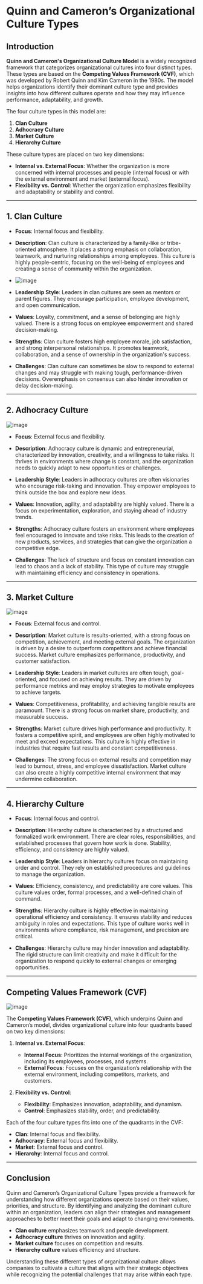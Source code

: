 # Quinn and Cameron’s Organizational Culture Types

## Introduction

**Quinn and Cameron's Organizational Culture Model** is a widely recognized framework that categorizes organizational cultures into four distinct types. These types are based on the **Competing Values Framework (CVF)**, which was developed by Robert Quinn and Kim Cameron in the 1980s. The model helps organizations identify their dominant culture type and provides insights into how different cultures operate and how they may influence performance, adaptability, and growth.

The four culture types in this model are:
1. **Clan Culture**
2. **Adhocracy Culture**
3. **Market Culture**
4. **Hierarchy Culture**

These culture types are placed on two key dimensions:
- **Internal vs. External Focus**: Whether the organization is more concerned with internal processes and people (internal focus) or with the external environment and market (external focus).
- **Flexibility vs. Control**: Whether the organization emphasizes flexibility and adaptability or stability and control.

---

## 1. Clan Culture

- **Focus**: Internal focus and flexibility.
- **Description**: Clan culture is characterized by a family-like or tribe-oriented atmosphere. It places a strong emphasis on collaboration, teamwork, and nurturing relationships among employees. This culture is highly people-centric, focusing on the well-being of employees and creating a sense of community within the organization.

- ![image](https://github.com/user-attachments/assets/a8c9bad8-00ff-4013-9ff5-99593ef23797)


- **Leadership Style**: Leaders in clan cultures are seen as mentors or parent figures. They encourage participation, employee development, and open communication.
  
- **Values**: Loyalty, commitment, and a sense of belonging are highly valued. There is a strong focus on employee empowerment and shared decision-making.

- **Strengths**: Clan culture fosters high employee morale, job satisfaction, and strong interpersonal relationships. It promotes teamwork, collaboration, and a sense of ownership in the organization's success.
  
- **Challenges**: Clan culture can sometimes be slow to respond to external changes and may struggle with making tough, performance-driven decisions. Overemphasis on consensus can also hinder innovation or delay decision-making.

---

## 2. Adhocracy Culture

![image](https://github.com/user-attachments/assets/9b884069-a219-4493-a4ee-70f48077c169)


- **Focus**: External focus and flexibility.
- **Description**: Adhocracy culture is dynamic and entrepreneurial, characterized by innovation, creativity, and a willingness to take risks. It thrives in environments where change is constant, and the organization needs to quickly adapt to new opportunities or challenges.

- **Leadership Style**: Leaders in adhocracy cultures are often visionaries who encourage risk-taking and innovation. They empower employees to think outside the box and explore new ideas.

- **Values**: Innovation, agility, and adaptability are highly valued. There is a focus on experimentation, exploration, and staying ahead of industry trends.

- **Strengths**: Adhocracy culture fosters an environment where employees feel encouraged to innovate and take risks. This leads to the creation of new products, services, and strategies that can give the organization a competitive edge.

- **Challenges**: The lack of structure and focus on constant innovation can lead to chaos and a lack of stability. This type of culture may struggle with maintaining efficiency and consistency in operations.

---

## 3. Market Culture

![image](https://github.com/user-attachments/assets/61dc7931-5d4c-4a22-baf5-e7e9a3eee73e)


- **Focus**: External focus and control.
- **Description**: Market culture is results-oriented, with a strong focus on competition, achievement, and meeting external goals. The organization is driven by a desire to outperform competitors and achieve financial success. Market culture emphasizes performance, productivity, and customer satisfaction.

- **Leadership Style**: Leaders in market cultures are often tough, goal-oriented, and focused on achieving results. They are driven by performance metrics and may employ strategies to motivate employees to achieve targets.

- **Values**: Competitiveness, profitability, and achieving tangible results are paramount. There is a strong focus on market share, productivity, and measurable success.

- **Strengths**: Market culture drives high performance and productivity. It fosters a competitive spirit, and employees are often highly motivated to meet and exceed expectations. This culture is highly effective in industries that require fast results and constant competitiveness.

- **Challenges**: The strong focus on external results and competition may lead to burnout, stress, and employee dissatisfaction. Market culture can also create a highly competitive internal environment that may undermine collaboration.

---

## 4. Hierarchy Culture

- **Focus**: Internal focus and control.
- **Description**: Hierarchy culture is characterized by a structured and formalized work environment. There are clear roles, responsibilities, and established processes that govern how work is done. Stability, efficiency, and consistency are highly valued.

- **Leadership Style**: Leaders in hierarchy cultures focus on maintaining order and control. They rely on established procedures and guidelines to manage the organization.

- **Values**: Efficiency, consistency, and predictability are core values. This culture values order, formal processes, and a well-defined chain of command.

- **Strengths**: Hierarchy culture is highly effective in maintaining operational efficiency and consistency. It ensures stability and reduces ambiguity in roles and expectations. This type of culture works well in environments where compliance, risk management, and precision are critical.

- **Challenges**: Hierarchy culture may hinder innovation and adaptability. The rigid structure can limit creativity and make it difficult for the organization to respond quickly to external changes or emerging opportunities.

---

## Competing Values Framework (CVF)

![image](https://github.com/user-attachments/assets/eb57fe95-8cc5-4625-9a21-f29766351e19)


The **Competing Values Framework (CVF)**, which underpins Quinn and Cameron’s model, divides organizational culture into four quadrants based on two key dimensions:

1. **Internal vs. External Focus**:
   - **Internal Focus**: Prioritizes the internal workings of the organization, including its employees, processes, and systems.
   - **External Focus**: Focuses on the organization’s relationship with the external environment, including competitors, markets, and customers.

2. **Flexibility vs. Control**:
   - **Flexibility**: Emphasizes innovation, adaptability, and dynamism.
   - **Control**: Emphasizes stability, order, and predictability.

Each of the four culture types fits into one of the quadrants in the CVF:

- **Clan**: Internal focus and flexibility.
- **Adhocracy**: External focus and flexibility.
- **Market**: External focus and control.
- **Hierarchy**: Internal focus and control.

---

## Conclusion

Quinn and Cameron’s Organizational Culture Types provide a framework for understanding how different organizations operate based on their values, priorities, and structure. By identifying and analyzing the dominant culture within an organization, leaders can align their strategies and management approaches to better meet their goals and adapt to changing environments. 

- **Clan culture** emphasizes teamwork and people development.
- **Adhocracy culture** thrives on innovation and agility.
- **Market culture** focuses on competition and results.
- **Hierarchy culture** values efficiency and structure.

Understanding these different types of organizational culture allows companies to cultivate a culture that aligns with their strategic objectives while recognizing the potential challenges that may arise within each type.

